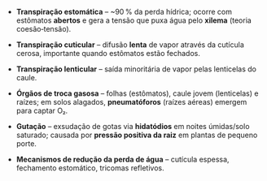 - **Transpiração estomática** – ~90 % da perda hídrica; ocorre com estômatos **abertos** e gera a tensão que puxa água pelo **xilema** (teoria coesão‑tensão).
    
- **Transpiração cuticular** – difusão **lenta** de vapor através da cutícula cerosa, importante quando estômatos estão fechados.
    
- **Transpiração lenticular** – saída minoritária de vapor pelas lenticelas do caule.
    
- **Órgãos de troca gasosa** – folhas (estômatos), caule jovem (lenticelas) e raízes; em solos alagados, **pneumatóforos** (raízes aéreas) emergem para captar O₂.
    
- **Gutação** – exsudação de gotas via **hidatódios** em noites úmidas/solo saturado; causada por **pressão positiva da raiz** em plantas de pequeno porte.
    
- **Mecanismos de redução da perda de água** – cutícula espessa, fechamento estomático, tricomas refletivos.